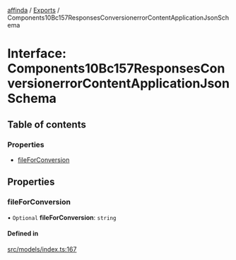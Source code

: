 [affinda](../README.md) / [Exports](../modules.md) / Components10Bc157ResponsesConversionerrorContentApplicationJsonSchema

# Interface: Components10Bc157ResponsesConversionerrorContentApplicationJsonSchema

## Table of contents

### Properties

- [fileForConversion](Components10Bc157ResponsesConversionerrorContentApplicationJsonSchema.md#fileforconversion)

## Properties

### fileForConversion

• `Optional` **fileForConversion**: `string`

#### Defined in

[src/models/index.ts:167](https://github.com/affinda/affinda-typescript/blob/b869a13/src/models/index.ts#L167)
